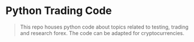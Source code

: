
# Python Trading Code

> This repo houses python code about topics related to testing, trading and research forex. The code can be adapted
   for cryptocurrencies. 